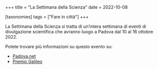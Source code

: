 +++
title = "La Settimana della Scienza"
date = 2022-10-08

[taxonomies]
tags = ["Fare in città"]
+++

La Settimana della Scienza si tratta di un’intera settimana di eventi di divulgazione scientifica che avranno luogo a Padova dal 10 al 16 ottobre 2022.

<!-- more -->

Potete trovare più informazioni su questo evento su:
- [Padova.net](https://www.padovanet.it/evento/iniziativa-la-settimana-della-scienza-2022)
- [Premio Galileo](https://premiogalileo.eu/la-settimana-della-scienza/)
